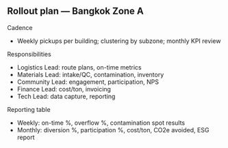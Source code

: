 ## Rollout plan — Bangkok Zone A

Cadence
- Weekly pickups per building; clustering by subzone; monthly KPI review

Responsibilities
- Logistics Lead: route plans, on-time metrics
- Materials Lead: intake/QC, contamination, inventory
- Community Lead: engagement, participation, NPS
- Finance Lead: cost/ton, invoicing
- Tech Lead: data capture, reporting

Reporting table
- Weekly: on-time %, overflow %, contamination spot results
- Monthly: diversion %, participation %, cost/ton, CO2e avoided, ESG report


